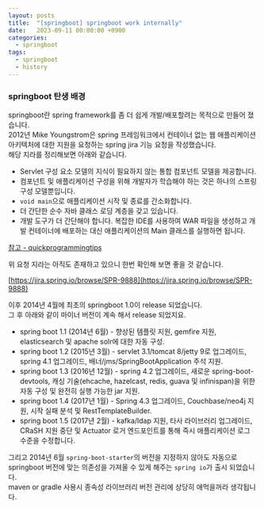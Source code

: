 ```yaml
---
layout: posts 
title:  "[springboot] springboot work internally"
date:   2023-09-11 00:00:00 +0900 
categories: 
  - springboot
tags:
  - springboot
  - history
---
```

### springboot 탄생 배경
springboot란 spring framework를 좀 더 쉽게 개발/배포할려는 목적으로 만들어 졌습니다.  
2012년 Mike Youngstrom은 spring 프레임워크에서 컨테이너 없는 웹 애플리케이션 아키텍처에 대한 지원을 요청하는 spring jira 기능 요청을 작성했습니다.  
해당 지라를 정리해보면 아래와 같습니다.
* Servlet 구성 요소 모델의 지식이 필요하지 않는 통합 컴포넌트 모델을 제공합니다.
* 컴포넌트 및 애플리케이션 구성을 위해 개발자가 학습해야 하는 것은 하나의 스프링 구성 모델뿐입니다.
* `void main`으로 애플리케이션 시작 및 종료를 간소화합니다.
* 더 간단한 순수 자바 클래스 로딩 계층을 갖고 있습니다.
* 개발 도구가 더 간단해야 합니다. 복잡한 IDE를 사용하여 WAR 파일을 생성하고 개발 컨테이너에 배포하는 대신 애플리케이션의 Main 클래스를 실행하면 됩니다.

[참고 - quickprogrammingtips](https://www.quickprogrammingtips.com/spring-boot/history-of-spring-framework-and-spring-boot.html)

위 요청 지라는 아직도 존재하고 있으니 한번 확인해 보면 좋을 것 같습니다.  

[https://jira.spring.io/browse/SPR-9888](https://jira.spring.io/browse/SPR-9888)

이후 2014년 4월에 최초의 springboot 1.0이 release 되었습니다.  
그 후 아래와 같이 마이너 버전이 계속 해서 release 되었지요.  
* spring boot 1.1 (2014년 6월) - 향상된 템플릿 지원, gemfire 지원, elasticsearch 및 apache solr에 대한 자동 구성.
* spring boot 1.2 (2015년 3월) - servlet 3.1/tomcat 8/jetty 9로 업그레이드, spring 4.1 업그레이드, 배너/jms/SpringBootApplication 주석 지원.
* spring boot 1.3 (2016년 12월) - spring 4.2 업그레이드, 새로운 spring-boot-devtools, 캐싱 기술(ehcache, hazelcast, redis, guava 및 infinispan)을 위한 자동 구성 및 완전히 실행 가능한 jar 지원.
* spring boot 1.4 (2017년 1월) - Spring 4.3 업그레이드, Couchbase/neo4j 지원, 시작 실패 분석 및 RestTemplateBuilder.
* spring boot 1.5 (2017년 2월) - kafka/ldap 지원, 타사 라이브러리 업그레이드, CRaSH 지원 중단 및 Actuator 로거 엔드포인트를 통해 즉시 애플리케이션 로그 수준을 수정합니다.

그리고 2014년 6월 `spring-boot-starter`의 버전을 지정하지 않아도 자동으로 springboot 버전에 맞는 의존성을 가져올 수 있게 해주는
`spring io`가 출시 되었습니다.  
maven or gradle 사용시 종속성 라이브러리 버전 관리에 상당히 애먹을꺼라 생각됩니다.  



